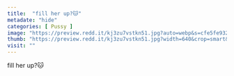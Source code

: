 ```yaml
---
title:  "fill her up?🐱"
metadate: "hide"
categories: [ Pussy ]
image: "https://preview.redd.it/kj3zu7vstkn51.jpg?auto=webp&s=cfe5fe93233bc013050a142fe2439f0175162b25"
thumb: "https://preview.redd.it/kj3zu7vstkn51.jpg?width=640&crop=smart&auto=webp&s=8d4443bd4e2d51813ac7069a2ac83eddcfb85a63"
visit: ""
---
```

fill her up?🐱
